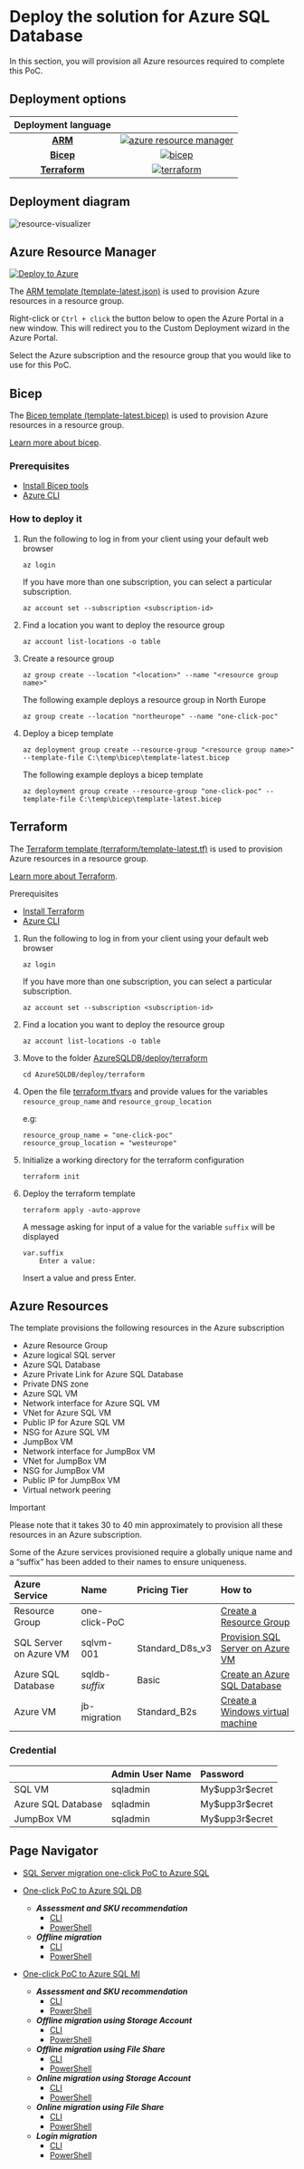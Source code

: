 # Deploy the solution for Azure SQL Database

In this section, you will provision all Azure resources required to complete this PoC.

## Deployment options

| Deployment language |                                                                                                     |
| :-------------------------------: | :----------------------------------------------------------------------------------:  |
|[**ARM**](#azure-resource-manager) | [![azure resource manager](../../media/ARM-Deployment.svg)](#azure-resource-manager)  |
|[**Bicep**](#bicep)                | [![bicep](../../media/Bicep-Logo.svg)](#bicep)                                        |
|[**Terraform**](#terraform)        | [![terraform](../../media/Terraform-Logo.svg)](#terraform)                            |

## Deployment diagram

![resource-visualizer](/media/sqldb-resource-visualizer.png)

## Azure Resource Manager

[![Deploy to Azure](https://aka.ms/deploytoazurebutton)](https://portal.azure.com/#create/Microsoft.Template/uri/https%3A%2F%2Fraw.githubusercontent.com%2FAzure%2FSQL-Migration-AzureSQL-PoC%2Fmain%2FAzureSQLDB%2Fdeploy%2Ftemplate-latest.json)

The [ARM template (template-latest.json)](arm/template-latest.json) is used to provision Azure resources in a resource group.

Right-click or `Ctrl + click` the button below to open the Azure Portal in a new window. This will redirect you to the Custom Deployment wizard in the Azure Portal.

Select the Azure subscription and the resource group that you would like to use for this PoC.

## Bicep

The [Bicep template (template-latest.bicep)](bicep/template-latest.bicep) is used to provision Azure resources in a resource group.

 [Learn more about bicep](https://learn.microsoft.com/en-us/azure/azure-resource-manager/bicep/overview?tabs=bicep).

### Prerequisites

- [Install Bicep tools](https://learn.microsoft.com/en-us/azure/azure-resource-manager/bicep/install#azure-cli)
- [Azure CLI](https://learn.microsoft.com/en-us/cli/azure/install-azure-cli)

### How to deploy it

1. Run the following to log in from your client using your default web browser

    ```azurecli
    az login
    ```

    If you have more than one subscription, you can select a particular subscription.

    ```azurecli
    az account set --subscription <subscription-id>
    ```

2. Find a location you want to deploy the resource group
  
    ```azurecli
    az account list-locations -o table
    ```

3. Create a resource group

    ```azurecli
    az group create --location "<location>" --name "<resource group name>"
    ```

    The following example deploys a resource group in North Europe

    ```azurecli
    az group create --location "northeurope" --name "one-click-poc"
    ```

4. Deploy a bicep template

    ```azurecli
    az deployment group create --resource-group "<resource group name>" --template-file C:\temp\bicep\template-latest.bicep

    ```

    The following example deploys a bicep template

    ```azurecli
    az deployment group create --resource-group "one-click-poc" --template-file C:\temp\bicep\template-latest.bicep
    ```

## Terraform

The [Terraform template (terraform/template-latest.tf)](terraform/template-latest.tf) is used to provision Azure resources in a resource group.

 [Learn more about Terraform](https://learn.microsoft.com/en-us/azure/developer/terraform/overview).

Prerequisites

- [Install Terraform](https://learn.microsoft.com/en-us/azure/developer/terraform/quickstart-configure)
- [Azure CLI](https://learn.microsoft.com/en-us/cli/azure/install-azure-cli)

1. Run the following to log in from your client using your default web browser

    ```azurecli
    az login
    ```

    If you have more than one subscription, you can select a particular subscription.

    ```azurecli
    az account set --subscription <subscription-id>
    ```

2. Find a location you want to deploy the resource group
  
    ```azurecli
    az account list-locations -o table
    ```

3. Move to the folder [AzureSQLDB/deploy/terraform](AzureSQLDB/deploy/terraform)

    ```azurecli
    cd AzureSQLDB/deploy/terraform
    ```

4. Open the file [terraform.tfvars](terraform/terraform.tfvars) and provide values for the variables `resource_group_name` and `resource_group_location`

    e.g:

    ```azurecli
    resource_group_name = "one-click-poc"
    resource_group_location = "westeurope"
    ```

5. Initialize a working directory for the terraform configuration

    ```azurecli
    terraform init
    ```

6. Deploy the terraform template

    ```azurecli
    terraform apply -auto-approve
    ```

    A message asking for input of a value for the variable `suffix` will be displayed

    ```azurecli
    var.suffix
        Enter a value: 
    ```

    Insert a value and press Enter.

## Azure Resources

The template provisions the following resources in the Azure subscription

- Azure Resource Group
- Azure logical SQL server
- Azure SQL Database
- Azure Private Link for Azure SQL Database
- Private DNS zone
- Azure SQL VM
- Network interface for Azure SQL VM
- VNet for Azure SQL VM
- Public IP for Azure SQL VM
- NSG for Azure SQL VM
- JumpBox VM
- Network interface for JumpBox VM
- VNet for JumpBox VM
- NSG for JumpBox VM
- Public IP for JumpBox VM
- Virtual network peering

> [!IMPORTANT]
> Please note that it takes 30 to 40 min approximately to provision all these resources in an Azure subscription.

Some of the Azure services provisioned require a globally unique name and a “suffix” has been added to their names to ensure uniqueness.

| Azure Service             | Name              | Pricing Tier      | How to    |
|:----                      |:-----             | :----             |:-----     |
| Resource Group            | one-click-PoC     |                   | [Create a Resource Group](https://learn.microsoft.com/en-us/azure/azure-resource-manager/management/manage-resource-groups-portal#create-resource-groups)
| SQL Server on Azure VM    | sqlvm-001         | Standard_D8s_v3   |[Provision SQL Server on Azure VM](https://learn.microsoft.com/en-us/azure/azure-sql/virtual-machines/windows/create-sql-vm-portal?view=azuresql) |
| Azure SQL Database        | sqldb-*suffix*    | Basic             |[Create an Azure SQL Database](https://learn.microsoft.com/en-us/azure/azure-sql/database/single-database-create-quickstart?view=azuresql&tabs=azure-portal)|
| Azure VM                  | jb-migration      | Standard_B2s      |[Create a Windows virtual machine](https://learn.microsoft.com/en-us/azure/virtual-machines/windows/quick-create-portal) |

### Credential

|                       | Admin User Name   | Password         |
|:----                  |:-----             | :----            |
| SQL VM                | sqladmin          | My\$upp3r\$ecret |
| Azure SQL Database    | sqladmin          | My\$upp3r\$ecret |
| JumpBox VM            | sqladmin          | My\$upp3r\$ecret |

## Page Navigator

- [SQL Server migration one-click PoC to Azure SQL](../../../README.md)
  
- [One-click PoC to Azure SQL DB](../../../AzureSQLDB/deploy/README.md)
  - ***Assessment and SKU recommendation***
    - [CLI](../../../AzureSQLDB/assessment/CLI/azuresqldb-assessment-sku-using-cli.md)
    - [PowerShell](../../../AzureSQLDB/assessment/PowerShell/azuresqldb-assessment-sku-using-ps.md)
  - ***Offline migration***
    - [CLI](../../../AzureSQLDB/migration/CLI/azuresqldb-offline-migration-using-cli.md)
    - [PowerShell](../../../AzureSQLDB/migration/PowerShell/azuresqldb-offline-migration-using-ps.md)
  
- [One-click PoC to Azure SQL MI](../../../AzureSQLMI/deploy/README.md)
  - ***Assessment and SKU recommendation***
    - [CLI](../../..//AzureSQLMI/assessment/CLI/azuresqlmi-assessment-sku-using-cli.md)
    - [PowerShell](../../..//AzureSQLMI/assessment/PowerShell/azuresqlmi-assessment-sku-using-ps.md)
  - ***Offline migration using Storage Account***
    - [CLI](../../..//AzureSQLMI/migration/CLI/azuresqlmi-offline-migration-using-azure-storage-cli.md)
    - [PowerShell](../../../AzureSQLMI/migration/PowerShell/azuresqlmi-offline-migration-using-azure-storage-ps.md)
  - ***Offline migration using File Share***
    - [CLI](../../../AzureSQLMI/migration/CLI/azuresqlmi-offline-migration-using-file-share-cli.md)
    - [PowerShell](../../../AzureSQLMI/migration/PowerShell/azuresqlmi-offline-migration-using-file-share-ps.md)
  - ***Online migration using Storage Account***
    - [CLI](../../../AzureSQLMI/migration/CLI/azuresqlmi-offline-migration-using-azure-storage-cli.md)
    - [PowerShell](../../../AzureSQLMI/migration/PowerShell/azuresqlmi-online-migration-using-azure-storage-ps.md)
  - ***Online migration using File Share***
    - [CLI](../../../AzureSQLMI/migration/CLI/azuresqlmi-offline-migration-using-file-share-cli.md)
    - [PowerShell](../../../AzureSQLMI/migration/PowerShell/azuresqlmi-offline-migration-using-file-share-ps.md)
  - ***Login migration***
    - [CLI](../../../AzureSQLMI/migration/CLI/azuresqlmi-login-migration-using-cli.md)
    - [PowerShell](../../../AzureSQLMI/migration/PowerShell/azuresqlmi-login-migration-using-ps.md)
